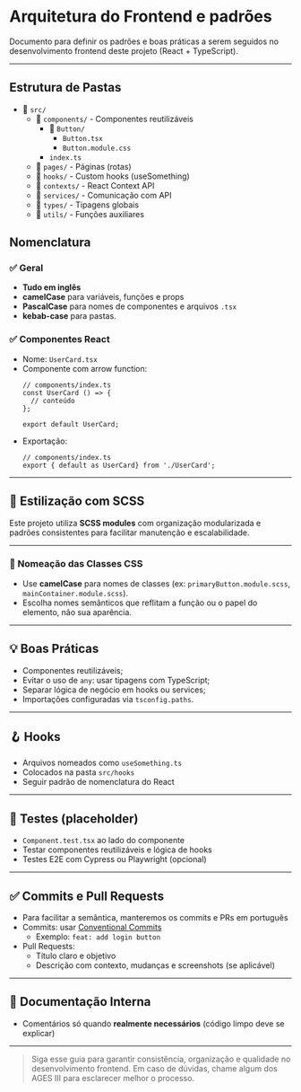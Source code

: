 # Arquitetura do Frontend e padrões

Documento para definir os padrões e boas práticas a serem seguidos no desenvolvimento frontend deste projeto (React + TypeScript).

---

## Estrutura de Pastas

- 📁 `src/`
  - 📁 `components/`       - Componentes reutilizáveis
    - 📁 `Button/`
      - `Button.tsx`
      - `Button.module.css`
    - `index.ts`
  - 📁 `pages/`            - Páginas (rotas)
  - 📁 `hooks/`            - Custom hooks (useSomething)
  - 📁 `contexts/`         - React Context API
  - 📁 `services/`         - Comunicação com API
  - 📁 `types/`            - Tipagens globais
  - 📁 `utils/`            - Funções auxiliares




## Nomenclatura

### ✅ Geral
- **Tudo em inglês**
- **camelCase** para variáveis, funções e props
- **PascalCase** para nomes de componentes e arquivos `.tsx`
- **kebab-case** para pastas.

### ✅ Componentes React
- Nome: `UserCard.tsx`
- Componente com arrow function:
  ```tsx
  // components/index.ts
  const UserCard () => {
    // conteúdo
  };

  export default UserCard;
  ```
- Exportação:
  ```tsx
  // components/index.ts
  export { default as UserCard} from './UserCard';
  ```

---

## 🎨 Estilização com SCSS

Este projeto utiliza **SCSS modules** com organização modularizada e padrões consistentes para facilitar manutenção e escalabilidade.

---

### 📛 Nomeação das Classes CSS

- Use **camelCase** para nomes de classes (ex: `primaryButton.module.scss`, `mainContainer.module.scss`).
- Escolha nomes semânticos que reflitam a função ou o papel do elemento, não sua aparência.
---

## 💡 Boas Práticas

- Componentes  reutilizáveis;
- Evitar o uso de `any`: usar tipagens com TypeScript;
- Separar lógica de negócio em hooks ou services;
- Importações configuradas via `tsconfig.paths`.

---

## 🪝 Hooks

- Arquivos nomeados como `useSomething.ts`
- Colocados na pasta `src/hooks`
- Seguir padrão de nomenclatura do React

---

## 🧪 Testes (placeholder)

- `Component.test.tsx` ao lado do componente
- Testar componentes reutilizáveis e lógica de hooks
- Testes E2E com Cypress ou Playwright (opcional)

---

## ✅ Commits e Pull Requests

- Para facilitar a semântica, manteremos os commits e PRs em português
- Commits: usar [Conventional Commits](https://www.conventionalcommits.org/en/v1.0.0/)
  - Exemplo: `feat: add login button`
- Pull Requests:
  - Título claro e objetivo
  - Descrição com contexto, mudanças e screenshots (se aplicável)

---

## 📄 Documentação Interna

- Comentários só quando **realmente necessários** (código limpo deve se explicar)

---

> Siga esse guia para garantir consistência, organização e qualidade no desenvolvimento frontend. Em caso de dúvidas, chame algum dos AGES III para esclarecer melhor o processo. 